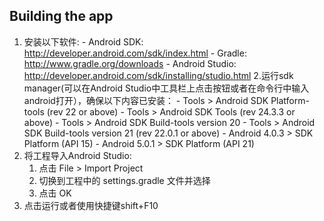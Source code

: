 ## Building the app
1. 安装以下软件:
       - Android SDK:
         http://developer.android.com/sdk/index.html
       - Gradle:
         http://www.gradle.org/downloads
       - Android Studio:
         http://developer.android.com/sdk/installing/studio.html
2.运行sdk manager(可以在Android Studio中工具栏上点击按钮或者在命令行中输入android打开），确保以下内容已安装：
       - Tools > Android SDK Platform-tools (rev 22 or above)
       - Tools > Android SDK Tools (rev 24.3.3 or above)
       - Tools > Android SDK Build-tools version 20
       - Tools > Android SDK Build-tools version 21 (rev 22.0.1 or above)
       - Android 4.0.3 > SDK Platform (API 15)
       - Android 5.0.1 > SDK Platform (API 21)
5. 将工程导入Android Studio:
    1. 点击 File > Import Project
    2. 切换到工程中的 settings.gradle 文件并选择
    3. 点击 OK
6. 点击运行或者使用快捷键shift+F10